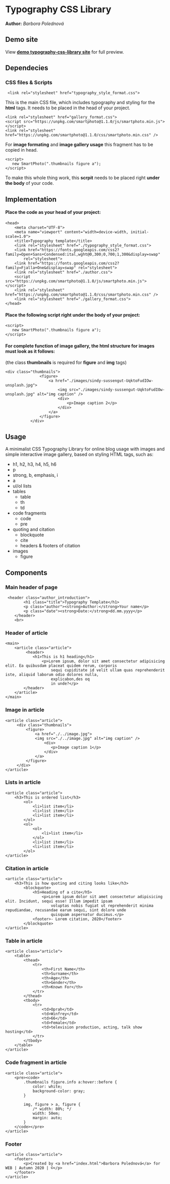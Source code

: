 # Typography CSS Library
**Author:** *Barbora Polednová*
## Demo site
View **[demo typography-css-library site](https://pslib-cz.github.io/2020l4web-typography-css-library-BarboraPolednova/)** for full preview.
## Dependecies
### CSS files & Scripts
```
 <link rel="stylesheet" href="typography_style_format.css">
```
 This is the main CSS file, which includes typography and styling for the **html** tags. It needs to be placed in the head of your project.

 ```
 <link rel="stylesheet" href="gallery_format.css">
 <script src="https://unpkg.com/smartphoto@1.1.0/js/smartphoto.min.js"></script>
 <link rel="stylesheet" href="https://unpkg.com/smartphoto@1.1.0/css/smartphoto.min.css" />
```
For **image formating** and **image gallery usage** this fragment has to be copied in head.

 ```
 <script>
    new SmartPhoto(".thumbnails figure a");
</script>
```
To make this whole thing work, this **scrpit** needs to be placed right **under the body** of your code.
## Implementation
#### Place the code as your head of your project:
```
<head>
    <meta charset="UTF-8">
    <meta name="viewport" content="width=device-width, initial-scale=1.0">
    <title>Typography template</title>
    <link rel="stylesheet" href="./typography_style_format.css">
    <link href="https://fonts.googleapis.com/css2?family=Open+Sans+Condensed:ital,wght@0,300;0,700;1,300&display=swap"
        rel="stylesheet">
    <link href="https://fonts.googleapis.com/css2?family=Fjalla+One&display=swap" rel="stylesheet">
    <link rel="stylesheet" href="./author.css">
    <script src="https://unpkg.com/smartphoto@1.1.0/js/smartphoto.min.js"></script>
    <link rel="stylesheet" href="https://unpkg.com/smartphoto@1.1.0/css/smartphoto.min.css" />
    <link rel="stylesheet" href="./gallery_format.css">
</head>
```

#### Place the following script right under the body of your project:
 ```
 <script>
    new SmartPhoto(".thumbnails figure a");
</script>
```

#### For complete function of image gallery, the **html structure** for images must look as it follows:
(the class **thumbnails** is required for **figure** and **img** tags)
 ```
 <div class="thumbnails">
                <figure>
                    <a href="./images/sindy-sussengut-UqktoFudIOw-unsplash.jpg">
                        <img src="./images/sindy-sussengut-UqktoFudIOw-unsplash.jpg" alt="img caption" />
                        <div>
                            <p>Image caption 2</p>
                        </div>
                    </a>
                </figure>
            </div>
```
## Usage
A minimalist CSS Typography Library for online blog usage with images and simple interactive image gallery, based on styling HTML tags, such as:
* h1, h2, h3, h4, h5, h6
* p
* strong, b, emphasis, i
* a 
* ul/ol lists
* tables
  * table
  * th
  * td
* code fragments
  * code
  * pre
* quoting and citation
  * blockquote
  * cite
  * headers & footers of citation
* images
  * figure
## Components
### Main header of page
```
 <header class="author_introduction">
        <h1 class="title">Typography Template</h1>
        <p class="author"><strong>Author:</strong>Your name</p>
        <p class="date"><strong>Date:</strong>dd.mm.yyyy</p>
    </header>
    <br>
```

### Header of article
```
<main>
    <article class="article">
         <header>
            <h1>This is h1 heading</h1>
                <p>Lorem ipsum, dolor sit amet consectetur adipisicing elit. Ea quibusdam placeat quidem rerum, corporis
                    sequi cupiditate id velit ullam quas reprehenderit iste, aliquid laborum odio dolores nulla,
                    explicabon,des oq
                    in unde?</p>
        </header>
    </article>
</main>
```

### Image in article
```
<article class="article">
     <div class="thumbnails">
         <figure>
             <a href="./../image.jpg">
             <img src="./../image.jpg" alt="img caption" />
                 <div>
                    <p>Image caption 1</p>
                 </div>
             </a>
         </figure>
     </div>
</article>
```

### Lists in article
```
<article class="article">
    <h3>This is ordered list</h3>
        <ol>
            <li>list item</li>
            <li>list item</li>
            <li>list item</li>
        </ol>
        <ol>
            <ol>
                <li>list item</li>
            </ol>
            <li>list item</li>
            <li>list item</li>
        </ol>
</article>
```

### Citation in article
```
<article class="article">
    <h3>This is how quoting and citing looks like</h3>
        <blockquote>
            <h5>Heading of a cite</h5>
                <p>Lorem ipsum dolor sit amet consectetur adipisicing elit. Incidunt, sequi esse! Illum impedit ipsam
                    voluptas nobis fugiat ut reprehenderit minima repudiandae, recusandae earum sequi, sint dolore unde
                    quisquam aspernatur ducimus.</p>
            <footer>- Lorem citation, 2020</footer>
        </blockquote>
</article>
```

### Table in article
```
<article class="article">
    <table>
        <thead>
            <tr>
                <th>First Name</th>
                <th>Surname</th>
                <th>Age</th>
                <th>Gender</th>
                <th>Known For</th>
            </tr>
        </thead>
        <tbody>
            <tr>
                <td>Oprah</td>
                <td>Winfrey</td>
                <td>66</td>
                <td>Female</td>
                <td>television production, acting, talk show hosting</td>
            </tr>
        </tbody>
    </table>
</article>
```

### Code fragment in article
```
<article class="article">
    <pre><code>
        .thumbnails figure.info a:hover::before {
            color: white;
            background-color: gray;
        }
                
        img, figure > a, figure {
            /* width: 80%; */
            width: 50em;
            margin: auto;
        }                
    </code></pre>
</article>
```

### Footer
```
<article class="article">
    <footer>
        <p>Created by <a href="index.html">Barbora Polednová</a> for WEB | Autumn 2020 | ©</p>
    </footer>
</article>
```
